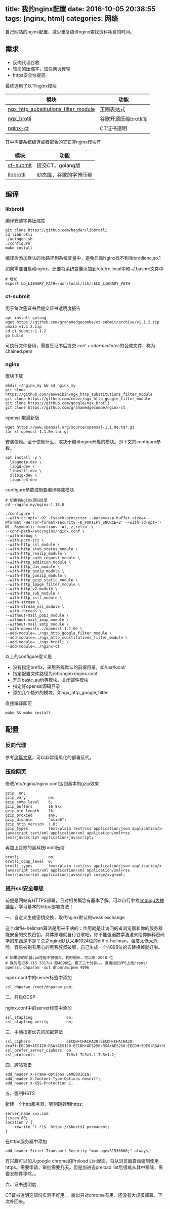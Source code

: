 title: 我的nginx配置
date: 2016-10-05 20:38:55
tags: [nginx, html]
categories: 网络
---
自己网站的nginx配置，减少重复编译nginx查找资料耗费的时间。
<!-- more -->

## 需求

- 反向代理谷歌
- 较高的压缩率，加快网页传输
- https安全性提高

最终选用了以下nginx模块

|模块|功能|
|----|---|
|[ngx_http_substitutions_filter_module](https://github.com/yaoweibin/ngx_http_substitutions_filter_module)|正则表达式|
|[ngx_brotli](https://github.com/google/ngx_brotli)|谷歌开源压缩brotli库|
|[nginx-ct](https://github.com/grahamedgecombe/nginx-ct)|CT证书透明|

其中需要系统编译或者配合的其它非nginx模块有

|模块|功能|
|----|---|
|[ct-submit](https://github.com/grahamedgecombe/ct-submit)|提交CT，golang版|
|[libbrotli](https://github.com/bagder/libbrotli)|动态库，谷歌的字典压缩|

## 编译

### libbrotli

编译安装字典压缩库

	git clone https://github.com/bagder/libbrotli
	cd libbrotli
	./autogen.sh
	./configure
	make install
	
编译后添加默认的lib路径到系统变量中，避免启动Nginx找不到libbrotlienc.so.1

如果需要自启动nginx，还要将系统变量添加到/etc/rc.local中和~/.bashrc文件中

	# 增加
	export LD_LIBRARY_PATH=/usr/local/lib/:$LD_LIBRARY_PATH

### ct-submit

用于每次签证书后提交证书透明度报告

	apt install golang
	wget https://github.com/grahamedgecombe/ct-submit/archive/v1.1.2.zip
	unzip v1.1.2.zip
	cd ct-submit-1.1.2
	go build
	
可执行文件备用，需要签证书后提交 *cert + intermediates*的合成文件，称为chained.pem

### nginx

模块下载

	mkdir ~/nginx_my && cd nginx_my
	git clone https://github.com/yaoweibin/ngx_http_substitutions_filter_module
	git clone https://github.com/cuber/ngx_http_google_filter_module
	git clone https://github.com/google/ngx_brotli
	git clone https://github.com/grahamedgecombe/nginx-ct
	
openssl取最新版

	wget https://www.openssl.org/source/openssl-1.1.0e.tar.gz
	tar xf openssl-1.1.0e.tar.gz

安装依赖。至于依赖什么，取决于编译nginx开启的模块。即下文的configure参数。

	apt install -y \
	  libgeoip-dev \
	  libgd-dev \
	  libxslt1-dev \
	  zlib1g-dev \
	  libpcre3-dev

configure参数控制要编译哪些模块

	# 切换到Nginx源码目录
	cd ~/nginx_my/nginx-1.13.0
	
	./configure \
	--with-cc-opt='-O2 -fstack-protector --param=ssp-buffer-size=4 -Wformat -Werror=format-security -D_FORTIFY_SOURCE=2' --with-ld-opt='-Wl,-Bsymbolic-functions -Wl,-z,relro' \
	--conf-path=/etc/nginx/nginx.conf \
	--with-debug \
	--with-pcre-jit \
	--with-http_ssl_module \
	--with-http_stub_status_module \
	--with-http_realip_module \
	--with-http_auth_request_module \
	--with-http_addition_module \
	--with-http_dav_module \
	--with-http_geoip_module \
	--with-http_gunzip_module \
	--with-http_gzip_static_module \
	--with-http_image_filter_module \
	--with-http_v2_module \
	--with-http_sub_module \
	--with-http_xslt_module \
	--with-stream \
	--with-stream_ssl_module \
	--with-threads \
	--without-mail_pop3_module \
	--without-mail_imap_module \
	--without-mail_smtp_module \
	--with-openssl=../openssl-1.1.0e \
	--add-module=../ngx_http_google_filter_module \
	--add-module=../ngx_http_substitutions_filter_module \
	--add-module=../ngx_brotli \
	--add-module=../nginx-ct

以上的configure意义是

- 没有指定prefix，采用系统默认的前缀目录，如/usr/local/
- 指定配置文件路径为/etc/nginx/nginx.conf
- 开启basic_auth等模块，关闭邮件模块
- 指定好openssl源码目录
- 添加几个额外的模块，如ngx_http_google_filter

	
直接编译即可

	make && make install
	
## 配置

### 反向代理

参考[这篇文章](/2016/07/31/nginx-reverse-proxy-for-google/)，可以非常傻瓜化的部署反代。

### 压缩网页

修改/etc/nginx/nginx.conf达到基本的gzip效果

	gzip  on;
	gzip_vary          on;
	gzip_comp_level    6;
	gzip_buffers       16 8k;
	gzip_min_length    1k;
	gzip_proxied       any;
	gzip_disable       "msie6";
	gzip_http_version  1.0;
	gzip_types         text/plain text/css application/json application/x-javascript text/xml application/xml application/xml+rss text/javascript application/javascript;
	
再加上谷歌的黑科技brotli压缩

	brotli             on;
    brotli_comp_level  6;
    brotli_types       text/plain text/css application/json application/x-javascript text/xml application/xml application/xml+rss text/javascript application/javascript image/svg+xml;
	
### 提升ssl安全等级

前提是网站有HTTPS部署，且对相关概念有基本了解。可以自行参考[imququ大神博客](https://imququ.com)，学习基本的https部署方法！

一、自定义生成密钥交换，取代nginx默认的weak exchange

这个diffie-hellman算法是用来干啥的：作用就是让访问的者浏览器和你的服务器能安全的交换密钥，具体原理就自行谷歌吧，你不能强迫数学渣渣来给你解释密码学的东西是不是？总之nginx默认采用1024位的diffie-hellman，强度太低太危险，容易被别有用心的黑客叔叔破解，自己生成一个4096位的去替换掉就好啦。

	# 如果你的机器cpu性能不够强大，耗时很长，可以用 2048 位
	# 我的笔记本（i5 3317u）跑4096位，跑了二十分钟。。。直接拖到VPS上面/root/
	openssl dhparam -out dhparam.pem 4096
	
nginx.conf中的server标签中添加

	ssl_dhparam /root/dhparam.pem;
	
二、开启OCSP

nginx.conf中的server标签中添加

	ssl_stapling               on;
	ssl_stapling_verify        on;
	
三、手动指定优先的加密算法

	ssl_ciphers                EECDH+CHACHA20:EECDH+CHACHA20-draft:EECDH+AES128:RSA+AES128:EECDH+AES256:RSA+AES256:EECDH+3DES:RSA+3DES:!MD5;
	ssl_prefer_server_ciphers  on;
	ssl_protocols              TLSv1 TLSv1.1 TLSv1.2;
	
四、跨站攻击

	add_header X-Frame-Options SAMEORIGIN;
	add_header X-Content-Type-Options nosniff;
	add_header X-XSS-Protection 1;
	
五、强制HSTS

新建一个http服务器，强制跳转到https:

	server_name xxx.com
	listen 80;
	location / {
		rewrite ^(.*)$  https://$host$1 permanent;
	}

在https服务器中添加

	add_header Strict-Transport-Security "max-age=31536000;" always;
	
有兴趣可以加入google chrome的Preload List里面，将从浏览器自动强制使用https。需要申请，审批需要几天。但是加进去preload list后很难从其中移除，需要发邮件移除。。

六、证书透明度

CT证书透明这部份实测不好用。。貌似只对chrome有用，还没有大规模部署。下次补回来。
	